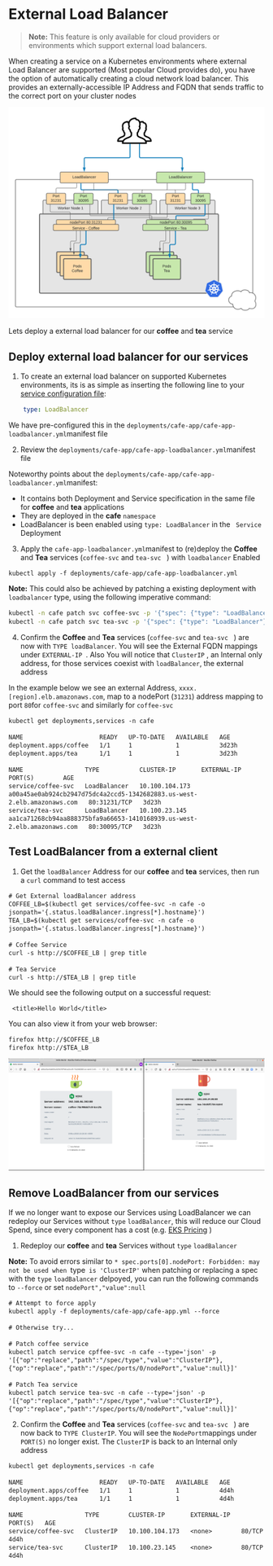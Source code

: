 # External Load Balancer



> **Note:** This feature is only available for cloud providers or environments which support external load balancers.



When creating a service on a Kubernetes environments where external Load Balancer are supported (Most popular Cloud provides do),  you have the option of automatically creating a cloud network load balancer. This provides an externally-accessible IP Address and FQDN that sends traffic to the correct port on your cluster nodes 

![Diagram showing loadbalancer traffic flow in a Kubernetes cluster](media/loadbalancer.png)

Lets deploy a external load balancer for our **coffee** and **tea** service



## Deploy external load balancer for our services

1. To create an external load balancer on supported Kubernetes environments, its is as simple as inserting the following line to your [service configuration file](https://kubernetes.io/docs/concepts/services-networking/service/#loadbalancer):

```yaml
    type: LoadBalancer
```

We have pre-configured this in the `deployments/cafe-app/cafe-app-loadbalancer.yml`manifest file

2. Review the `deployments/cafe-app/cafe-app-loadbalancer.yml`manifest file

Noteworthy points about the `deployments/cafe-app/cafe-app-loadbalancer.yml`manifest:

* It contains both Deployment and Service specification in the same file for **coffee** and **tea** applications
* They are deployed in the **cafe** `namespace`
* LoadBalancer is been enabled using `type: LoadBalancer` in the ` Service` Deployment



3. Apply the `cafe-app-loadbalancer.yml`manifest to (re)deploy the **Coffee** and **Tea** services (`coffee-svc` and `tea-svc ` ) with `loadbalancer` Enabled

```
kubectl apply -f deployments/cafe-app/cafe-app-loadbalancer.yml
```

**Note:** This could also be achieved by patching a existing deployment with `loadbalancer` type, using the following imperative command: 

```bash
kubectl -n cafe patch svc coffee-svc -p '{"spec": {"type": "LoadBalancer"}}'
kubectl -n cafe patch svc tea-svc -p '{"spec": {"type": "LoadBalancer"}}'
```

4. Confirm the **Coffee** and **Tea** services (`coffee-svc` and `tea-svc ` ) are now with `TYPE loadBalancer`. You will see the External FQDN mappings under `EXTERNAL-IP `. Also You will notice that `ClusterIP` , an Internal only address, for those services coexist with `loadBalancer`, the  external  address

In the example below we see an external Address, `xxxx.[region].elb.amazonaws.com`,  map to a nodePort (`31231`) address mapping to port `80`for `coffee-svc`  and similarly for `coffee-svc` 

```
kubectl get deployments,services -n cafe

NAME                     READY   UP-TO-DATE   AVAILABLE   AGE
deployment.apps/coffee   1/1     1            1           3d23h
deployment.apps/tea      1/1     1            1           3d23h

NAME                 TYPE           CLUSTER-IP       EXTERNAL-IP                                                               PORT(S)        AGE
service/coffee-svc   LoadBalancer   10.100.104.173   a00a45ae0ab924cb2947d75dc4a2ccd5-1342682883.us-west-2.elb.amazonaws.com   80:31231/TCP   3d23h
service/tea-svc      LoadBalancer   10.100.23.145    aa1ca71268cb94aa888375bfa9a66653-1410168939.us-west-2.elb.amazonaws.com   80:30095/TCP   3d23h

```



## Test LoadBalancer from a external client

1. Get the `loadBalancer` Address for  our  **coffee** and **tea** services, then run a `curl` command to test access

```
# Get External loadBalancer address
COFFEE_LB=$(kubectl get services/coffee-svc -n cafe -o jsonpath='{.status.loadBalancer.ingress[*].hostname}')
TEA_LB=$(kubectl get services/coffee-svc -n cafe -o jsonpath='{.status.loadBalancer.ingress[*].hostname}')

# Coffee Service
curl -s http://$COFFEE_LB | grep title

# Tea Service
curl -s http://$TEA_LB | grep title
```

We should see the following output on a successful request:

```
 <title>Hello World</title>
```

You can also view it from your web browser:

```
firefox http://$COFFEE_LB
firefox http://$TEA_LB
```

![coffee and tea](media/coffee-and-tea.png)



## Remove LoadBalancer from our services

If we no longer want to expose our Services using LoadBalancer we can redeploy our Services without  `type` `loadBalancer`, this will reduce our Cloud Spend, since every component has a cost (e.g. [EKS Pricing](https://aws.amazon.com/eks/pricing/) )

1. Redeploy our **coffee** and **tea** Services without  `type` `loadBalancer`

**Note:** To avoid errors similar to `* spec.ports[0].nodePort: Forbidden: may not be used when `type` is 'ClusterIP'` when patching or replacing a spec with the `type` `loadBalancer` delpoyed, you can run the following commands to `--force` or set `nodePort","value":null`



```
# Attempt to force apply
kubectl apply -f deployments/cafe-app/cafe-app.yml --force

# Otherwise try...

# Patch coffee service
kubectl patch service cpffee-svc -n cafe --type='json' -p '[{"op":"replace","path":"/spec/type","value":"ClusterIP"},{"op":"replace","path":"/spec/ports/0/nodePort","value":null}]'

# Patch Tea service
kubectl patch service tea-svc -n cafe --type='json' -p '[{"op":"replace","path":"/spec/type","value":"ClusterIP"},{"op":"replace","path":"/spec/ports/0/nodePort","value":null}]'

```

2. Confirm the **Coffee** and **Tea** services (`coffee-svc` and `tea-svc ` ) are now back to `TYPE ClusterIP`. You will see the `NodePort`mappings under `PORT(S)` no longer exist. The `ClusterIP`  is back to an Internal only address 

```
kubectl get deployments,services -n cafe

NAME                     READY   UP-TO-DATE   AVAILABLE   AGE
deployment.apps/coffee   1/1     1            1           4d4h
deployment.apps/tea      1/1     1            1           4d4h

NAME                 TYPE        CLUSTER-IP       EXTERNAL-IP   PORT(S)   AGE
service/coffee-svc   ClusterIP   10.100.104.173   <none>        80/TCP    4d4h
service/tea-svc      ClusterIP   10.100.23.145    <none>        80/TCP    4d4h
```

